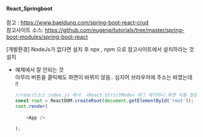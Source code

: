 #### React_Springboot
참고 : https://www.baeldung.com/spring-boot-react-crud <br/>
참고사이트 소스: https://github.com/eugenp/tutorials/tree/master/spring-boot-modules/spring-boot-react

[개발환경]
NodeJs가 없다면 설치 후 npx , npm 으로 참고사이트에서 설치하라는 것 설치


- 예제에서 잘 안되는 것<br/>
  아무리 버튼을 클릭해도 화면이 바뀌지 않음.. 심지어 브라우저에 주소는 바꼈는데 !!
  ```js
  //reacct소스 index.js 에서  <React.StrictMode> 태그 제거하니 화면 이동 잘됨
  const root = ReactDOM.createRoot(document.getElementById('root'));
  root.render(
     
      <App />
  
  );
  ```
  
